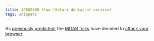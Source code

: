 ```yaml
---
title: JPEG2000 flaw (Safari denial-of-service)
tags: snippets
---
```


As [previously predicted](http://wincent.dev/a/about/wincent/weblog/archives/2007/01/responsible_dis.php), the [MOAB folks](http://wincent.dev/a/about/wincent/weblog/archives/apple/moab/) have decided to [attack your browser](http://groups.google.com/group/moabfixes/t/41c76ee5cbadc74).
